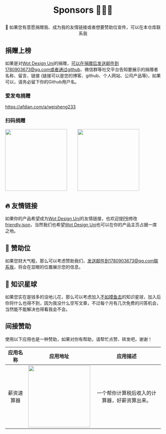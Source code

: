 # <p align="center">Sponsors 🥂🥂🥂</p>


<p align="center">🤑 如果您有意愿捐赠我、成为我的友情链接或者想要赞助位宣传，可以在本仓库联系我</p>


## 捐赠上榜
如果是对[Wot Design Uni](https://wot-design-uni.cn)的捐赠，可以在捐赠后发送邮件到1780903673@qq.com或者通过github、微信群等社交平台告知要展示的捐赠者名称、留言、链接 (链接可以是您的博客、github、个人网站、公司产品等)，如果可以，请务必留下你的Github用户名。

### 爱发电捐赠

<a href="https://afdian.com/a/weisheng233">https://afdian.com/a/weisheng233</a>

### 扫码捐赠

<p>
<img src="https://wot-sponsors.pages.dev/weixinQrcode.jpg" width="200" height="200" style="margin-right:30px"/>
<img src="https://wot-design-uni.cn/alipayQrcode.jpg" width="200" height="200" />
</p>


## 🔥 友情链接
如果你的产品希望成为[Wot Design Uni](https://wot-design-uni.cn)的友情链接，也欢迎提[PR](https://github.com/Moonofweisheng/sponsors/pulls)修改[friendly.json](https://github.com/Moonofweisheng/sponsors/blob/main/sponsors/friendly.json)，当然我们也希望[Wot Design Uni](https://wot-design-uni.cn)也可以在你的产品主页占据一席之地。


## 🚀 赞助位

如果您财大气粗，那么可以考虑赞助我们，发送邮件到1780903673@qq.com联系我，将会在显眼的位置展示您的信息。


## 🌠 知识星球
如果您实在是钱多的没地儿花，那么可以考虑加入[不如摸鱼去](https://t.zsxq.com/v8OYT)的知识星球，加入后你将什么也得不到，因为我没什么空写文章，不过每个月有几次免费的问答机会，当然能不能解决也得看我会不会。


## 间接赞助
使用以下应用也是一种赞助，如果对你有帮助，请帮忙点赞、转发吧，谢谢！

| 应用名称 | 应用地址 | 应用描述 |
| :---: | :---: | :---: |
| 薪资速算器 | <img src="https://wot-design-uni.cn/salary-calculator.jpg" width="200" height="200" /> | 一个帮你计算税后收入的计算器，好薪资算出来。 |



